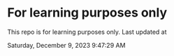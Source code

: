 # For learning purposes only
This repo is for learning purposes only.
Last updated at

Saturday, December 9, 2023 9:47:29 AM

